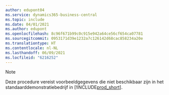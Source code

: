 ```yaml
---
author: edupont04
ms.service: dynamics365-business-central
ms.topic: include
ms.date: 04/01/2021
ms.author: edupont
ms.openlocfilehash: 8c96f671b99c0c915e942a64ce56cf654ca07781
ms.sourcegitcommit: 0953171d39e1232a7c126142d68cac858234a20e
ms.translationtype: HT
ms.contentlocale: nl-NL
ms.lasthandoff: 06/09/2021
ms.locfileid: "6216252"
---
```

> [!NOTE]
> Deze procedure vereist voorbeeldgegevens die niet beschikbaar zijn in het standaarddemonstratiebedrijf in [!INCLUDE[prod_short](prod_short.md)]. <!--For more information, see [To create a company with complete sample data in a sandbox](../across-how-create-sandbox-environment.md#to-create-a-company-with-complete-sample-data-in-a-sandbox).  
 -->
